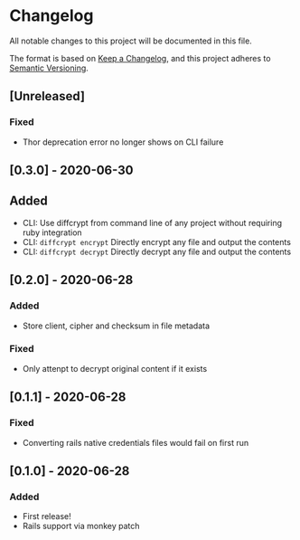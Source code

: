 # Changelog

All notable changes to this project will be documented in this file.

The format is based on [Keep a Changelog](https://keepachangelog.com/en/1.0.0/),
and this project adheres to [Semantic Versioning](https://semver.org/spec/v2.0.0.html).



## [Unreleased]

### Fixed

- Thor deprecation error no longer shows on CLI failure



## [0.3.0] - 2020-06-30

## Added

- CLI: Use diffcrypt from command line of any project without requiring ruby integration
- CLI: `diffcrypt encrypt` Directly encrypt any file and output the contents
- CLI: `diffcrypt decrypt` Directly decrypt any file and output the contents



## [0.2.0] - 2020-06-28

### Added

- Store client, cipher and checksum in file metadata

### Fixed

- Only attenpt to decrypt original content if it exists



## [0.1.1] - 2020-06-28

### Fixed

- Converting rails native credentials files would fail on first run



## [0.1.0] - 2020-06-28

### Added

- First release!
- Rails support via monkey patch
